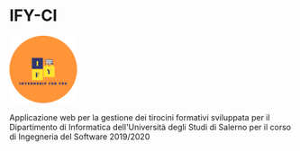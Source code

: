 # IFY-CI
![logo](logo.png)

Applicazione web per la gestione dei tirocini formativi sviluppata per il Dipartimento di Informatica dell'Università degli Studi di Salerno per il corso di Ingegneria del Software 2019/2020